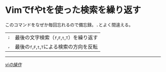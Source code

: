 # Vimでfやtを使った検索を繰り返す

このコマンドをなぜか毎回忘れるので備忘録。<kbd>.</kbd>とよく間違える。

|||
|-|-|
|<kbd>;</kbd>|最後の文字検索（<kbd>f</kbd>,<kbd>F</kbd>,<kbd>t</kbd>,<kbd>T</kbd>）を繰り返す|
|<kbd>,</kbd>|最後の<kbd>f</kbd>,<kbd>F</kbd>,<kbd>t</kbd>,<kbd>T</kbd>による検索の方向を反転|

---

<cite>[viの操作](http://www.geocities.co.jp/SiliconValley/4805/visousa/visousa000.htm#%E2%96%A1%E6%A4%9C%E7%B4%A2)</cite>
